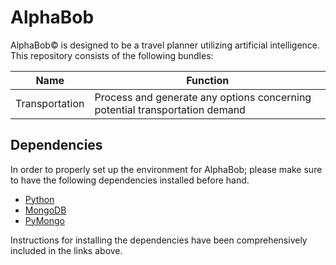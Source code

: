 # AlphaBob

AlphaBob© is designed to be a travel planner utilizing artificial intelligence. This repository consists of the following bundles:

|Name          |Function                                                                   |
|--------------|---------------------------------------------------------------------------|
|Transportation|Process and generate any options concerning potential transportation demand|

## Dependencies
In order to properly set up the environment for AlphaBob; please make sure to have the following dependencies installed before hand.
- [Python](https://www.python.org/)
- [MongoDB](https://docs.mongodb.com/)
- [PyMongo](https://api.mongodb.com/python/current/)

Instructions for installing the dependencies have been comprehensively included in the links above.
